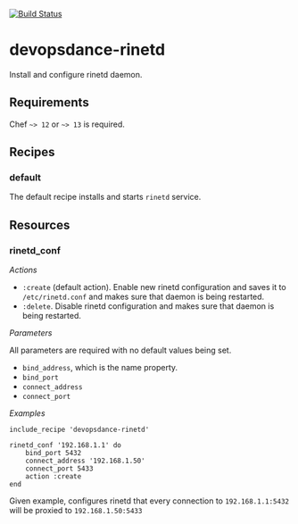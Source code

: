 [![Build Status](https://travis-ci.org/DevopsDance/chef-cookbook-rinetd.svg?branch=master)](https://travis-ci.org/DevopsDance/chef-cookbook-rinetd)

# devopsdance-rinetd

Install and configure rinetd daemon.

## Requirements

Chef `~> 12` or `~> 13` is required.

## Recipes
### default

The default recipe installs and starts `rinetd` service.

## Resources
### rinetd_conf

*Actions*

- `:create` (default action). Enable new rinetd configuration and saves it to
  `/etc/rinetd.conf` and makes sure that daemon is being restarted.
- `:delete`. Disable rinetd configuration and makes sure that daemon is being
  restarted.

*Parameters*

All parameters are required with no default values being set.

- `bind_address`, which is the name property.
- `bind_port`
- `connect_address`
- `connect_port`

*Examples*

```
include_recipe 'devopsdance-rinetd'

rinetd_conf '192.168.1.1' do
    bind_port 5432
    connect_address '192.168.1.50'
    connect_port 5433
    action :create
end
```

Given example, configures rinetd that every connection to `192.168.1.1:5432`
will be proxied to `192.168.1.50:5433`
